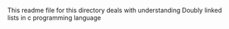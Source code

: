 This readme file for this directory deals with understanding Doubly linked lists in c programming language
